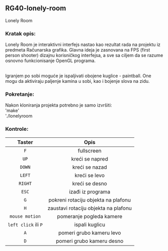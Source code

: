 ## RG40-lonely-room
Lonely Room

### Kratak opis:
Lonely Room je interaktivni interfejs nastao kao rezultat rada na projektu iz predmeta Računarska grafika. Glavna ideja je zasnovana na FPS (first person shooter) dizajnu korisničkog interfejsa, a sve sa ciljem da se razume osnovno funkcionisanje OpenGL programa. <br /> <br />

Igranjem po sobi moguće je ispaljivati obojene kuglice - paintball. One mogu da aktiviraju paljenje kamina u sobi, kao i bojenje slova na zidu. 

### Pokretanje: 
Nakon kloniranja projekta potrebno je samo izvršiti: <br />
'make' <br />
'./lonelyroom <br />

### Kontrole: 

| Taster | Opis|
| :-------------: | :-----------------: |
| `F`     | fullscreen 
| `UP`    | kreći se napred |
| `DOWN`  | kreći se nazad |
| `LEFT`  | kreći se levo |
| `RIGHT` | kreći se desno |
| `ESC`   | izađi iz programa |
| `G`     | pokreni rotaciju objekta na plafonu |
| `H`     | zaustavi rotaciju objekta na plafonu |
| `mouse motion` | pomeranje pogleda kamere |
| `left click` ili `P` | ispali kuglicu |
| `A`     | pomeri grubo kameru levo |
| `D`     | pomeri grubo kameru desno |






